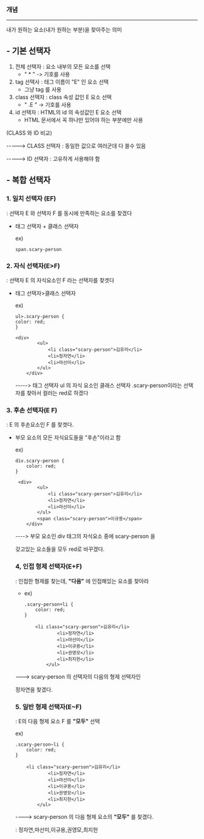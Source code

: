 

### 개념 

***

내가 원하는 요소(내가 원하는 부분)을 찾아주는 의미

## - 기본 선택자

1. 전체 선택자 : 요소 내부의 모든 요소를 선택
   - " * " -> 기호를 사용
2. tag 선택사 : 태그 이름이 "E" 인 요소 선택
   - 그냥 tag 를 사용
3. class 선택자 : class 속성 값인 E 요소 선택
   - " .E " -> 기호를 사용
4. id 선택자 : HTML의 id 의 속성값인 E 요소 선택
   - HTML 문서에서 꼭 하나만 있어야 하는 부분에만 사용

(CLASS 와 ID 비교)

-----> CLASS 선택자 : 동일한 값으로 여러군데 다 쓸수 있음

-----> ID 선택자 : 고유하게 사용해야 함

## - 복합 선택자

### 1. 일치 선택자 (EF)

: 선택자 E 와 선택자 F 를 동시에 만족하는 요소를 찾겠다

- 태그 선택자 + 클래스 선택자

  ex)

  ```
  span.scary-person
  ```

### 2. 자식 선택자(E>F)

: 선택자 E 의 자식요소인 F 라는 선택자를 찾겟다

- 태그 선택자>클래스 선택자

  ex)

  ```
  ul>.scary-person {
  color: red;
  }
  ```

  ```
  <div>
          <ul>
              <li class="scary-person">김유리</li>
              <li>정자연</li>
              <li>마선미</li>
          </ul>
      </div>
  ```

  -----> 태그 선택자 ul 의 자식 요소인 클래스 선택자 .scary-person이라는 선택자를 찾아서 컬러는 red로 하겠다

### 3. 후손 선택자(E F)

: E 의 후손요소인 F 를 찾겟다.

- 부모 요소의 모든 자식요도들을 "후손"이라고 함

  ex)

  ```
  div.scary-person {
      color: red;
  }
  ```

  ```
   <div>
          <ul>
              <li class="scary-person">김유리</li>
              <li>정자연</li>
              <li>마선미</li>
          </ul>
          <span class="scary-person">이규용</span>
      </div>
  ```

  ----> 부모 요소인 div 태그의 자식요소 중에 scary-person 을 

  갖고있는 요소들을 모두 red로 바꾸겠다.

  ### 4, 인접 형제 선택자(E+F)

  : 인접한 형제를 찾는데, **"다음"** 에 인접해있는 요소를 찾아라

  - ex)

    ```
    .scary-person+li {
        color: red;
    }
    ```

    ```
        <li class="scary-person">김유리</li>
                <li>정자연</li>
                <li>마선미</li>
                <li>이규용</li>
                <li>권영모</li>
                <li>최지헌</li>
            </ul>
    ```

    

  ---> scary-person 의 선택자의 다음의 형제 선택자인 

  정자연을 찾겠다.

  ### 5. 일반 형제 선택자(E~F)

  :  E의 다음 형제 요소 F 를 **"모두"** 선택

  ex)

  ```
  .scary-person~li {
      color: red;
  }
  ```

  ```
      <li class="scary-person">김유리</li>
              <li>정자연</li>
              <li>마선미</li>
              <li>이규용</li>
              <li>권영모</li>
              <li>최지헌</li>
          </ul>
  ```

  

  ----> scary-person 의 다음 형제 요소의 **"모두"** 를 찾겠다.

  : 정자연,마선미,이규용,권영모,최지헌

  

  

  

